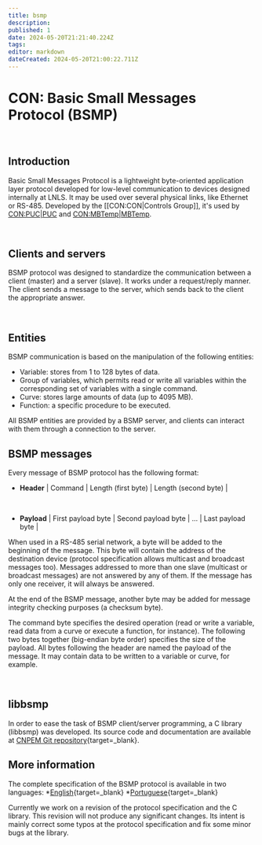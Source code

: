 ```yaml
---
title: bsmp
description: 
published: 1
date: 2024-05-20T21:21:40.224Z
tags: 
editor: markdown
dateCreated: 2024-05-20T21:00:22.711Z
---
```


# CON: Basic Small Messages Protocol (BSMP)

<br>

## Introduction


Basic Small Messages Protocol is a lightweight byte-oriented application layer protocol developed for low-level communication to devices designed internally at LNLS. It may be used over several physical links, like Ethernet or RS-485. Developed by the [[CON:CON|Controls Group]], it's used by [CON:PUC|PUC](link) and [CON:MBTemp|MBTemp](link).

<br>

## Clients and servers

BSMP protocol was designed to standardize the communication between a client (master) and a server (slave). It works under a request/reply manner. The client sends a message to the server, which sends back to the client the appropriate answer.

<br>

## Entities

BSMP communication is based on the manipulation of the following entities:

* Variable: stores from 1 to 128 bytes of data.
* Group of variables, which permits read or write all variables within the corresponding set of variables with a single command.
* Curve: stores large amounts of data (up to 4095 MB).
* Function: a specific procedure to be executed.

All BSMP entities are provided by a BSMP server, and clients can interact with them through a connection to the server.

## BSMP messages

Every message of BSMP protocol has the following format:

- **Header**
    | Command | Length (first byte) | Length (second byte) |

<br>

- **Payload**
    | First payload byte | Second payload byte | ... | Last payload byte |

When used in a RS-485 serial network, a byte will be added to the beginning of the message. This byte will contain the address of the destination device (protocol specification allows multicast and broadcast messages too). Messages addressed to more than one slave (multicast or broadcast messages) are not answered by any of them. If the message has only one receiver, it will always be answered.

At the end of the BSMP message, another byte may be added for message integrity checking purposes (a checksum byte).

The command byte specifies the desired operation (read or write a variable, read data from a curve or execute a function, for instance). The following two bytes together (big-endian byte order) specifies the size of the payload. All bytes following the header are named the payload of the message. It may contain data to be written to a variable or curve, for example.

<br>

## libbsmp

In order to ease the task of BSMP client/server programming, a C library (libbsmp) was developed. Its source code and documentation are available at [CNPEM Git repository](http://github.com/lnls-sirius/libbsmp){target=_blank}.

## More information

The complete specification of the BSMP protocol is available in two languages:
*[English](https://github.com/lnls-sirius/libbsmp/blob/master/doc/protocol_v2-30_en_US.pdf){target=_blank}
*[Portuguese](https://github.com/lnls-sirius/libbsmp/blob/master/doc/protocol_v2-30_pt_BR.pdf){target=_blank}

Currently we work on a revision of the protocol specification and the C library. This revision will not produce any significant changes. Its intent is mainly correct some typos at the protocol specification and fix some minor bugs at the library.
